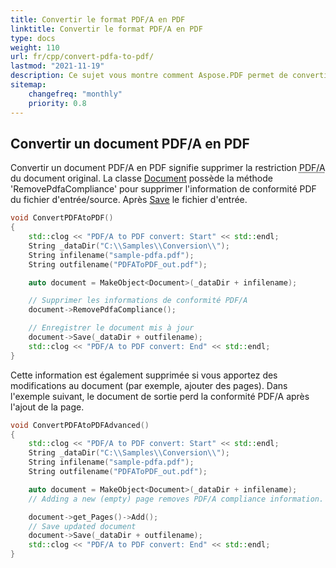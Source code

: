 ```yaml
---
title: Convertir le format PDF/A en PDF
linktitle: Convertir le format PDF/A en PDF
type: docs
weight: 110
url: fr/cpp/convert-pdfa-to-pdf/
lastmod: "2021-11-19"
description: Ce sujet vous montre comment Aspose.PDF permet de convertir un fichier PDF/A en document PDF avec la bibliothèque C++.
sitemap:
    changefreq: "monthly"
    priority: 0.8
---
```


## Convertir un document PDF/A en PDF

Convertir un document PDF/A en PDF signifie supprimer la restriction <abbr title="Portable Document Format Archive">PDF/A</abbr> du document original. La classe [Document](https://reference.aspose.com/pdf/cpp/class/aspose.pdf.document) possède la méthode 'RemovePdfaCompliance' pour supprimer l'information de conformité PDF du fichier d'entrée/source. Après [Save](https://reference.aspose.com/pdf/cpp/class/aspose.pdf.document#ac082fe8e67b25685fc51d33e804269fa) le fichier d'entrée.

```cpp
void ConvertPDFAtoPDF()
{
    std::clog << "PDF/A to PDF convert: Start" << std::endl;
    String _dataDir("C:\\Samples\\Conversion\\");
    String infilename("sample-pdfa.pdf");
    String outfilename("PDFAToPDF_out.pdf");

    auto document = MakeObject<Document>(_dataDir + infilename);

    // Supprimer les informations de conformité PDF/A
    document->RemovePdfaCompliance();

    // Enregistrer le document mis à jour
    document->Save(_dataDir + outfilename);
    std::clog << "PDF/A to PDF convert: End" << std::endl;
}
```

Cette information est également supprimée si vous apportez des modifications au document (par exemple, ajouter des pages). Dans l'exemple suivant, le document de sortie perd la conformité PDF/A après l'ajout de la page.

```cpp
void ConvertPDFAtoPDFAdvanced()
{
    std::clog << "PDF/A to PDF convert: Start" << std::endl;
    String _dataDir("C:\\Samples\\Conversion\\");
    String infilename("sample-pdfa.pdf");
    String outfilename("PDFAToPDF_out.pdf");

    auto document = MakeObject<Document>(_dataDir + infilename);
    // Adding a new (empty) page removes PDF/A compliance information.

    document->get_Pages()->Add();
    // Save updated document
    document->Save(_dataDir + outfilename);
    std::clog << "PDF/A to PDF convert: End" << std::endl;
}
```